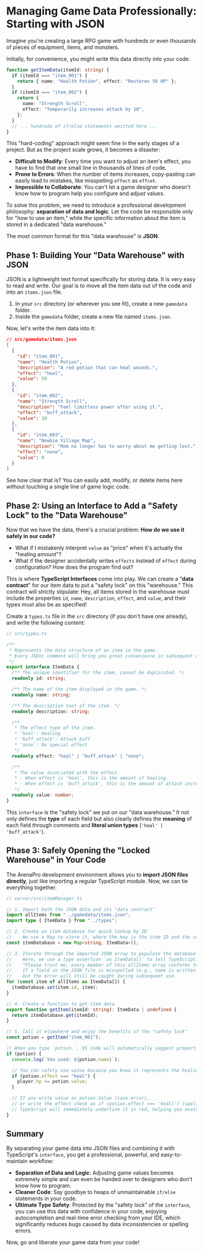 # Managing Game Data Professionally: Starting with JSON

Imagine you're creating a large RPG game with hundreds or even thousands of pieces of equipment, items, and monsters.

Initially, for convenience, you might write this data directly into your code:

```typescript
function getItemData(itemId: string) {
  if (itemId === "item_001") {
    return { name: "Health Potion", effect: "Restores 50 HP" };
  }
  if (itemId === "item_002") {
    return {
      name: "Strength Scroll",
      effect: "Temporarily increases attack by 10",
    };
  }
  // ... hundreds of if/else statements omitted here ...
}
```

This "hard-coding" approach might seem fine in the early stages of a project. But as the project scale grows, it becomes a disaster:

- **Difficult to Modify**: Every time you want to adjust an item's effect, you have to find that one small line in thousands of lines of code.
- **Prone to Errors**: When the number of items increases, copy-pasting can easily lead to mistakes, like misspelling `effect` as `effcet`.
- **Impossible to Collaborate**: You can't let a game designer who doesn't know how to program help you configure and adjust values.

To solve this problem, we need to introduce a professional development philosophy: **separation of data and logic**. Let the code be responsible only for "how to use an item," while the specific information about the item is stored in a dedicated "data warehouse."

The most common format for this "data warehouse" is **JSON**.

## Phase 1: Building Your "Data Warehouse" with JSON

JSON is a lightweight text format specifically for storing data. It is very easy to read and write. Our goal is to move all the item data out of the code and into an `items.json` file.

1.  In your `src` directory (or wherever you see fit), create a new `gamedata` folder.
2.  Inside the `gamedata` folder, create a new file named `items.json`.

Now, let's write the item data into it:

```json
// src/gamedata/items.json
[
  {
    "id": "item_001",
    "name": "Health Potion",
    "description": "A red potion that can heal wounds.",
    "effect": "heal",
    "value": 50
  },
  {
    "id": "item_002",
    "name": "Strength Scroll",
    "description": "Feel limitless power after using it.",
    "effect": "buff_attack",
    "value": 10
  },
  {
    "id": "item_003",
    "name": "Newbie Village Map",
    "description": "Mom no longer has to worry about me getting lost.",
    "effect": "none",
    "value": 0
  }
]
```

See how clear that is? You can easily add, modify, or delete items here without touching a single line of game logic code.

## Phase 2: Using an Interface to Add a "Safety Lock" to the "Data Warehouse"

Now that we have the data, there's a crucial problem: **How do we use it safely in our code?**

- What if I mistakenly interpret `value` as "price" when it's actually the "healing amount"?
- What if the designer accidentally writes `effects` instead of `effect` during configuration? How does the program find out?

This is where **TypeScript Interfaces** come into play. We can create a "**data contract**" for our item data to put a "safety lock" on this "warehouse." This contract will strictly stipulate: Hey, all items stored in the warehouse must include the properties `id`, `name`, `description`, `effect`, and `value`, and their types must also be as specified!

Create a `types.ts` file in the `src` directory (if you don't have one already), and write the following content:

```typescript
// src/types.ts

/**
 * Represents the data structure of an item in the game.
 * Every JSDoc comment will bring you great convenience in subsequent development.
 */
export interface ItemData {
  /** The unique identifier for the item, cannot be duplicated. */
  readonly id: string;

  /** The name of the item displayed in the game. */
  readonly name: string;

  /** The description text of the item. */
  readonly description: string;

  /**
   * The effect type of the item.
   * 'heal': Healing
   * 'buff_attack': Attack buff
   * 'none': No special effect
   */
  readonly effect: "heal" | "buff_attack" | "none";

  /**
   * The value associated with the effect.
   * - When effect is 'heal', this is the amount of healing.
   * - When effect is 'buff_attack', this is the amount of attack increase.
   */
  readonly value: number;
}
```

This `interface` is the "safety lock" we put on our "data warehouse." It not only defines the **type** of each field but also clearly defines the **meaning** of each field through comments and **literal union types** (`'heal' | 'buff_attack'`).

## Phase 3: Safely Opening the "Locked Warehouse" in Your Code

The ArenaPro development environment allows you to **import JSON files directly**, just like importing a regular TypeScript module. Now, we can tie everything together.

```typescript
// server/src/itemManager.ts

// 1. Import both the JSON data and its "data contract"
import allItems from "../gamedata/items.json";
import type { ItemData } from "../types";

// 2. Create an item database for quick lookup by ID
//    We use a Map to store it, where the key is the item ID and the value is the item data.
const itemDatabase = new Map<string, ItemData>();

// 3. Iterate through the imported JSON array to populate the database
//    Here, we use a type assertion `as ItemData[]` to tell TypeScript:
//    "Please trust me, every member of this allItems array conforms to the ItemData contract."
//    If a field in the JSON file is misspelled (e.g., name is written as Name), TypeScript might not error here,
//    but the error will still be caught during subsequent use.
for (const item of allItems as ItemData[]) {
  itemDatabase.set(item.id, item);
}

// 4. Create a function to get item data
export function getItem(itemId: string): ItemData | undefined {
  return itemDatabase.get(itemId);
}

// 5. Call it elsewhere and enjoy the benefits of the "safety lock"
const potion = getItem("item_001");

// When you type `potion.`, VS Code will automatically suggest properties like name, description, effect, value!
if (potion) {
  console.log(`You used: ${potion.name}`);

  // You can safely use value because you know it represents the healing amount when effect is 'heal'
  if (potion.effect === "heal") {
    player.hp += potion.value;
  }

  // If you write value as potion.Value (case error),
  // or write the effect check as if (potion.effect === 'heall') (spelling error),
  // TypeScript will immediately underline it in red, helping you avoid a bug before you even run the game!
}
```

## Summary

By separating your game data into JSON files and combining it with TypeScript's `interface`, you get a professional, powerful, and easy-to-maintain workflow:

- **Separation of Data and Logic**: Adjusting game values becomes extremely simple and can even be handed over to designers who don't know how to program.
- **Cleaner Code**: Say goodbye to heaps of unmaintainable `if/else` statements in your code.
- **Ultimate Type Safety**: Protected by the "safety lock" of the `interface`, you can use this data with confidence in your code, enjoying autocompletion and real-time error checking from your IDE, which significantly reduces bugs caused by data inconsistencies or spelling errors.

Now, go and liberate your game data from your code!
